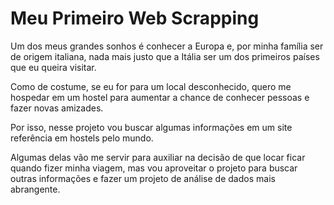 # Meu Primeiro Web Scrapping

Um dos meus grandes sonhos é conhecer a Europa e, por minha família ser de origem italiana, nada mais justo que a Itália ser um dos primeiros países que eu queira visitar.

Como de costume, se eu for para um local desconhecido, quero me hospedar em um hostel para aumentar a chance de conhecer pessoas e fazer novas amizades.

Por isso, nesse projeto vou buscar algumas informações em um site referência em hostels pelo mundo.

Algumas delas vão me servir para auxiliar na decisão de que locar ficar quando fizer minha viagem, mas vou aproveitar o projeto para buscar outras informações e fazer um projeto de análise de dados mais abrangente.
